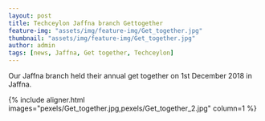 ```yaml
---
layout: post
title: Techceylon Jaffna branch Gettogether
feature-img: "assets/img/feature-img/Get_together.jpg"
thumbnail: "assets/img/feature-img/Get_together.jpg"
author: admin
tags: [news, Jaffna, Get together, Techceylon]
---
```


Our Jaffna branch held their annual get together on 1st December 2018 in Jaffna.

{% include aligner.html images="pexels/Get_together.jpg,pexels/Get_together_2.jpg" column=1 %}